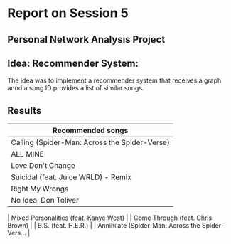 # Report on Session 5

## Personal Network Analysis Project

## Idea: Recommender System:

The idea was to implement a recommender system that receives a graph annd a song ID provides a list of similar songs.

## Results

| Recommended songs |
| -----------|
| Calling (Spider-Man: Across the Spider-Verse) |
| ALL MINE |
| Love Don't Change |
| Suicidal (feat. Juice WRLD) - Remix |
| Right My Wrongs |
| No Idea, Don Toliver | ![ab67616d0000b27345190a074bef3e8ce868b60c](https://github.com/Neilus03/Spotiflyers/assets/122691083/7a8c2ddb-8a0f-4175-8c5c-c4b544de413d)

| Mixed Personalities (feat. Kanye West) |
| Come Through (feat. Chris Brown) |
| B.S. (feat. H.E.R.) |
| Annihilate (Spider-Man: Across the Spider-Vers... |
